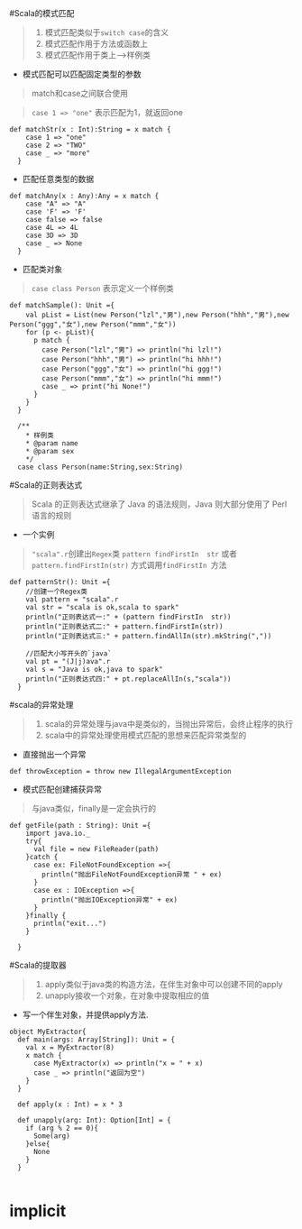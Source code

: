 #Scala的模式匹配
> 1. 模式匹配类似于`switch case`的含义
> 2. 模式匹配作用于方法或函数上
> 3. 模式匹配作用于类上-->样例类

* 模式匹配可以匹配固定类型的参数

> match和case之间联合使用
  
> `case 1 => "one"` 表示匹配为1，就返回one

```
def matchStr(x : Int):String = x match {
    case 1 => "one"
    case 2 => "TWO"
    case _ => "more"
  }
``` 
* 匹配任意类型的数据

```
def matchAny(x : Any):Any = x match {
    case "A" => "A"
    case 'F' => 'F'
    case false => false
    case 4L => 4L
    case 3D => 3D
    case _ => None
  }
```
* 匹配类对象

> `case class Person` 表示定义一个样例类

```
def matchSample(): Unit ={
    val pList = List(new Person("lzl","男"),new Person("hhh","男"),new Person("ggg","女"),new Person("mmm","女"))
    for (p <- pList){
      p match {
        case Person("lzl","男") => println("hi lzl!")
        case Person("hhh","男") => println("hi hhh!")
        case Person("ggg","女") => println("hi ggg!")
        case Person("mmm","女") => println("hi mmm!")
        case _ => print("hi None!")
      }
    }
  }

  /**
    * 样例类
    * @param name
    * @param sex
    */
  case class Person(name:String,sex:String)
```
#Scala的正则表达式
> Scala 的正则表达式继承了 Java 的语法规则，Java 则大部分使用了 Perl 语言的规则

* 一个实例

> `"scala".r`创建出`Regex`类
> `pattern findFirstIn  str` 或者 `pattern.findFirstIn(str)` 方式调用`findFirstIn `方法

```
def patternStr(): Unit ={
    //创建一个Regex类
    val pattern = "scala".r
    val str = "scala is ok,scala to spark"
    println("正则表达式一:" + (pattern findFirstIn  str))
    println("正则表达式二:" + pattern.findFirstIn(str))
    println("正则表达式三:" + pattern.findAllIn(str).mkString(","))

    //匹配大小写开头的`java`
    val pt = "(J|j)ava".r
    val s = "Java is ok,java to spark"
    println("正则表达式四:" + pt.replaceAllIn(s,"scala"))
  }
``` 
#scala的异常处理
> 1. scala的异常处理与java中是类似的，当抛出异常后，会终止程序的执行
> 2. scala中的异常处理使用模式匹配的思想来匹配异常类型的

* 直接抛出一个异常

```
def throwException = throw new IllegalArgumentException
``` 
* 模式匹配创建捕获异常

> 与java类似，finally是一定会执行的

```
def getFile(path : String): Unit ={
    import java.io._
    try{
      val file = new FileReader(path)
    }catch {
      case ex: FileNotFoundException =>{
        println("抛出FileNotFoundException异常 " + ex)
      }
      case ex : IOException =>{
        println("抛出IOException异常" + ex)
      }
    }finally {
      println("exit...")
    }

  }
```
#Scala的提取器
> 1. apply类似于java类的构造方法，在伴生对象中可以创建不同的apply
> 2. unapply接收一个对象，在对象中提取相应的值

* 写一个伴生对象，并提供apply方法.

```
object MyExtractor{
  def main(args: Array[String]): Unit = {
    val x = MyExtractor(8)
    x match {
      case MyExtractor(x) => println("x = " + x)
      case _ => println("返回为空")
    }
  }

  def apply(x : Int) = x * 3

  def unapply(arg: Int): Option[Int] = {
    if (arg % 2 == 0){
      Some(arg)
    }else{
      None
    }
  }
  
```

# implicit
